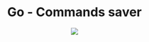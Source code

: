 <h1 align="center">Go - Commands saver</h1>

<div align="center">
  <p><img src="https://storage.googleapis.com/buildship-vos7yw-europe-west1/uploaded-files/c_saver.gif"></p>
</div>